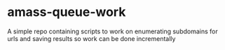 # amass-queue-work
A simple repo containing scripts to work on enumerating subdomains for urls and saving results so work can be done incrementally
